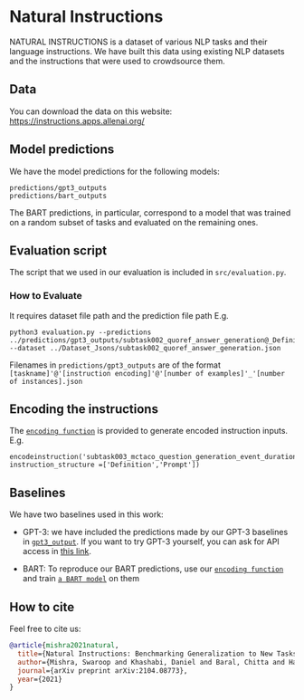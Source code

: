 # Natural Instructions 

NATURAL INSTRUCTIONS is a dataset of various NLP tasks and their language instructions. 
We have built this data using existing NLP datasets and the instructions that were used to crowdsource them. 

## Data 
You can download the data on this website: https://instructions.apps.allenai.org/ 

## Model predictions 
We have the model predictions for the following models: 
```
predictions/gpt3_outputs
predictions/bart_outputs 
```
The BART predictions, in particular, correspond to a model that was trained on a random subset of tasks and evaluated on the remaining ones. 

## Evaluation script 
The script that we used in our evaluation is included in `src/evaluation.py`. 

### How to Evaluate
It requires dataset file path and the prediction file path
E.g. 
```
python3 evaluation.py --predictions ../predictions/gpt3_outputs/subtask002_quoref_answer_generation@_Definition_Prompt@0_100.json --dataset ../Dataset_Jsons/subtask002_quoref_answer_generation.json
```
Filenames in `predictions/gpt3_outputs` are of the format `[taskname]'@'[instruction encoding]'@'[number of examples]'_'[number of instances].json` 

## Encoding the instructions 
The [`encoding function`](src/utils/encodeinstruction.py) is provided to generate encoded instruction inputs.
E.g.
```
encodeinstruction('subtask003_mctaco_question_generation_event_duration', instruction_structure =['Definition','Prompt'])
```
## Baselines 
We have two baselines used in this work:

- GPT-3: we have included the predictions made by our GPT-3 baselines in [`gpt3_output`](gpt3_output). 
If you want to try GPT-3 yourself, you can ask for API access in [this link](https://openai.com/blog/openai-api/). 

- BART: To reproduce our BART predictions, use our [`encoding function`](src/utils/encodeinstruction.py) and train [`a BART model`](https://github.com/huggingface/transformers/tree/master/examples/legacy/seq2seq) on them


## How to cite
Feel free to cite us: 
```bibtex
@article{mishra2021natural,
  title={Natural Instructions: Benchmarking Generalization to New Tasks from Natural Language Instructions},
  author={Mishra, Swaroop and Khashabi, Daniel and Baral, Chitta and Hajishirzi, Hannaneh},
  journal={arXiv preprint arXiv:2104.08773},
  year={2021}
}
```
